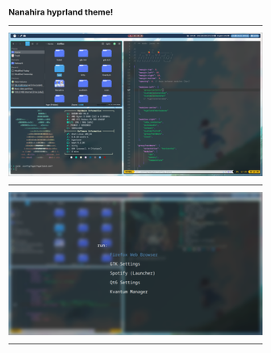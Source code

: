 ### Nanahira hyprland theme!

<hr>

![Preview!](https://github.com/perlastrent123/nihirArch/blob/main/Preview/yep.png)

<hr>

![Preview!](https://github.com/perlastrent123/nihirArch/blob/main/Preview/yep1.png)

<hr>
